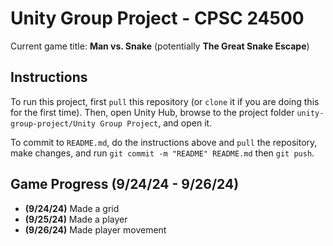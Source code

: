 # Unity Group Project - CPSC 24500

Current game title: **Man vs. Snake** (potentially **The Great Snake Escape**)

## Instructions 
To run this project, first `pull` this repository (or `clone` it if you are doing this for the first time). Then, open Unity Hub, browse to the project folder `unity-group-project/Unity Group Project`, and open it.

To commit to `README.md`, do the instructions above and `pull` the repository, make changes, and run `git commit -m "README" README.md` then `git push`.

## Game Progress (9/24/24 - 9/26/24)
- **(9/24/24)** Made a grid 
- **(9/25/24)** Made a player 
- **(9/26/24)** Made player movement 
